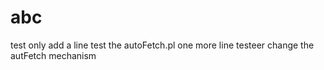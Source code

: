 # abc
test only
add a line
test the autoFetch.pl
one more line
testeer
change the autFetch mechanism

